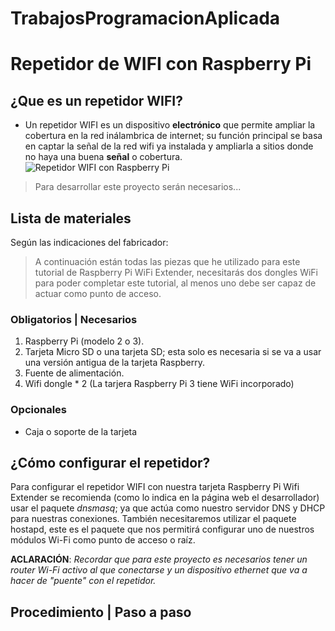 # TrabajosProgramacionAplicada

# Repetidor de WIFI con Raspberry Pi
## ¿Que es un repetidor WIFI?
* Un repetidor WIFI es un dispositivo **electrónico** que permite ampliar la cobertura en la red inálambrica de internet; su función principal se basa en captar la señal de la red wifi ya instalada y ampliarla a sitios donde no haya una buena **señal** o cobertura.
![Repetidor WIFI con Raspberry Pi](https://pimylifeup.com/wp-content/uploads/2017/04/WiFiExtender-mini-watermark.jpg)
> Para desarrollar este proyecto serán necesarios...
## Lista de materiales
Según las indicaciones del fabricador:
> A continuación están todas las piezas que he utilizado para este tutorial de Raspberry Pi WiFi Extender, necesitarás dos dongles WiFi para poder completar este tutorial, al menos uno debe ser capaz de actuar como punto de acceso.
### Obligatorios | Necesarios
1. Raspberry Pi (modelo 2 o 3).
2. Tarjeta Micro SD o una tarjeta SD; esta solo es necesaria si se va a usar una versión antigua de la tarjeta Raspberry.
3. Fuente de alimentación.
4. Wifi dongle * 2 (La tarjera Raspberry Pi 3 tiene WiFi incorporado)
### Opcionales
* Caja o soporte de la tarjeta
## ¿Cómo configurar el repetidor?
Para configurar el repetidor WIFI con nuestra tarjeta Raspberry Pi Wifi Extender se recomienda (como lo indica en la página web el desarrollador) usar el paquete _dnsmasq_; ya que actúa como nuestro servidor DNS y DHCP para nuestras conexiones. También necesitaremos utilizar el paquete hostapd, este es el paquete que nos permitirá configurar uno de nuestros módulos Wi-Fi como punto de acceso o raíz.

**ACLARACIÓN**: _Recordar que para este proyecto es necesarios tener un router Wi-Fi activo al que conectarse y un dispositivo ethernet que va a hacer de "puente" con el repetidor._
## Procedimiento | Paso a paso

